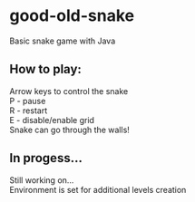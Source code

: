 # good-old-snake
Basic snake game with Java

## How to play:
Arrow keys to control the snake\
P - pause\
R - restart\
E - disable/enable grid\
Snake can go through the walls!

## In progess...
Still working on...\
Environment is set for additional levels creation
